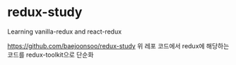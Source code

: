 # redux-study

Learning vanilla-redux and react-redux

https://github.com/baejoonsoo/redux-study
위 레포 코드에서 redux에 해당하는 코드를 redux-toolkit으로 단순화
